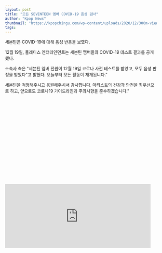 ```yaml
---
layout: post
title: "모든 SEVENTEEN 멤버 COVID-19 음성 검사"
author: "Kpop News"
thumbnail: "https://kpopchingu.com/wp-content/uploads/2020/12/300m-views-40-2-890x512.png"
tags: 
---
```



세븐틴은 COVID-19에 대해 음성 반응을 보였다.

12월 19일, 플레디스 엔터테인먼트는 세븐틴 멤버들의 COVID-19 테스트 결과를 공개했다.

소속사 측은 "세븐틴 멤버 전원이 12월 19일 코로나 사전 테스트를 받았고, 모두 음성 판정을 받았다"고 밝혔다. 오늘부터 모든 활동이 재개됩니다."

세븐틴을 걱정해주시고 응원해주셔서 감사합니다. 아티스트의 건강과 안전을 최우선으로 하고, 앞으로도 코로나19 가이드라인과 주의사항을 준수하겠습니다."


<div class="video_wrapper" style="padding-top: 56.25%;">
    <iframe id="twitter-widget-0" scrolling="no" frameborder="0" allowtransparency="true" allowfullscreen="true" class="" style="position: static; visibility: visible; width: 483px; height: 211px; display: block; flex-grow: 1;" title="Twitter Tweet" src="https://platform.twitter.com/embed/Tweet.html?dnt=false&amp;embedId=twitter-widget-0&amp;frame=false&amp;hideCard=false&amp;hideThread=false&amp;id=1340102042828857345&amp;lang=en&amp;origin=https%3A%2F%2Fkpopchingu.com%2F2020%2F12%2F19%2Fall-seventeen-members-tested-negative-for-covid-19%2F&amp;theme=light&amp;widgetsVersion=889aa01%3A1612811843556&amp;width=550px" data-tweet-id="1340102042828857345"></iframe>
</div>
